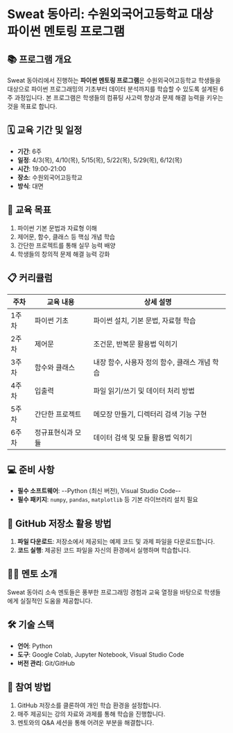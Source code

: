 # Sweat 동아리: 수원외국어고등학교 대상 파이썬 멘토링 프로그램

## 📚 프로그램 개요
Sweat 동아리에서 진행하는 **파이썬 멘토링 프로그램**은 수원외국어고등학교 학생들을 대상으로 파이썬 프로그래밍의 기초부터 데이터 분석까지를 학습할 수 있도록 설계된 6주 과정입니다. 본 프로그램은 학생들의 컴퓨팅 사고력 향상과 문제 해결 능력을 키우는 것을 목표로 합니다.

## 🗓️ 교육 기간 및 일정
- **기간**: 6주
- **일정**: 4/3(목), 4/10(목), 5/15(목), 5/22(목), 5/29(목), 6/12(목)
- **시간**: 19:00-21:00
- **장소**: 수원외국어고등학교
- **방식**: 대면

## 🎯 교육 목표
1. 파이썬 기본 문법과 자료형 이해
2. 제어문, 함수, 클래스 등 핵심 개념 학습
3. 간단한 프로젝트를 통해 실무 능력 배양
4. 학생들의 창의적 문제 해결 능력 강화

## 📋 커리큘럼
| 주차 | 교육 내용 | 상세 설명 |
|------|----------|-----------|
| 1주차 | 파이썬 기초 | 파이썬 설치, 기본 문법, 자료형 학습 |
| 2주차 | 제어문 | 조건문, 반복문 활용법 익히기 |
| 3주차 | 함수와 클래스 | 내장 함수, 사용자 정의 함수, 클래스 개념 학습 |
| 4주차 | 입출력 | 파일 읽기/쓰기 및 데이터 처리 방법 |
| 5주차 | 간단한 프로젝트 | 메모장 만들기, 디렉터리 검색 기능 구현 |
| 6주차 | 정규표현식과 모듈 | 데이터 검색 및 모듈 활용법 익히기 |

## 💻 준비 사항
- **필수 소프트웨어**: --Python (최신 버전), Visual Studio Code--
- **필수 패키지**: `numpy`, `pandas`, `matplotlib` 등 기본 라이브러리 설치 필요

## 📂 GitHub 저장소 활용 방법
1. **파일 다운로드**: 저장소에서 제공되는 예제 코드 및 과제 파일을 다운로드합니다.
2. **코드 실행**: 제공된 코드 파일을 자신의 환경에서 실행하며 학습합니다.

## 👩‍🏫 멘토 소개
Sweat 동아리 소속 멘토들은 풍부한 프로그래밍 경험과 교육 열정을 바탕으로 학생들에게 실질적인 도움을 제공합니다.

## 🛠️ 기술 스택
- **언어**: Python
- **도구**: Google Colab, Jupyter Notebook, Visual Studio Code 
- **버전 관리**: Git/GitHub

## 🙌 참여 방법
1. GitHub 저장소를 클론하여 개인 학습 환경을 설정합니다.
2. 매주 제공되는 강의 자료와 과제를 통해 학습을 진행합니다.
3. 멘토와의 Q&A 세션을 통해 어려운 부분을 해결합니다.
